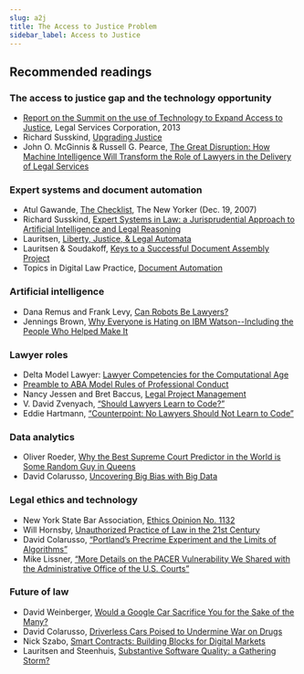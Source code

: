 ```yaml
---
slug: a2j
title: The Access to Justice Problem
sidebar_label: Access to Justice
---
```


## Recommended readings

### The access to justice gap and the technology opportunity
* [Report on the Summit on the use of Technology to Expand Access to Justice](https://www.lsc.gov/media-center/publications/report-summit-use-technology-expand-access-justice), Legal Services Corporation, 2013
* Richard Susskind, [Upgrading Justice](https://www.youtube.com/watch?v=Vd0PhomzT7g)
* John O. McGinnis & Russell G. Pearce, [The Great Disruption: How Machine Intelligence Will Transform the Role of Lawyers in the Delivery of Legal Services](http://papers.ssrn.com/sol3/papers.cfm?abstract_id=2436937)

### Expert systems and document automation
* Atul Gawande, [The Checklist](http://www.newyorker.com/magazine/2007/12/10/the-checklist), The New Yorker (Dec. 19, 2007)
* Richard Susskind, [Expert Systems in Law: a Jurisprudential Approach to Artificial Intelligence and Legal Reasoning](http://onlinelibrary.wiley.com/doi/10.1111/j.1468-2230.1986.tb01683.x/epdf)
* Lauritsen, [Liberty, Justice, & Legal Automata](http://scholarship.kentlaw.iit.edu/cgi/viewcontent.cgi?article=3983&context=cklawreview)
* Lauritsen & Soudakoff, [Keys to a Successful Document Assembly Project](https://static1.squarespace.com/static/571acb59e707ebff3074f461/t/5946f745725e25bf7ad93c9b/1497823045990/keys.pdf)
*  Topics in Digital Law Practice, [Document Automation](https://youtu.be/1sCol4DDm78)

### Artificial intelligence
* Dana Remus and Frank Levy, [Can Robots Be Lawyers?](https://papers.ssrn.com/sol3/papers.cfm?abstract_id=2701092)
* Jennings Brown, [Why Everyone is Hating on IBM Watson--Including the People Who Helped Make It](https://gizmodo.com/why-everyone-is-hating-on-watson-including-the-people-w-1797510888)

### Lawyer roles
* Delta Model Lawyer: [Lawyer Competencies for the Computational Age](https://law.mit.edu/pub/deltamodellawyer)
* [Preamble to ABA Model Rules of Professional Conduct](https://www.americanbar.org/groups/professional_responsibility/publications/model_rules_of_professional_conduct/model_rules_of_professional_conduct_preamble_scope.html)
* Nancy Jessen and Bret Baccus, [Legal Project Management](http://www.acc.com/legalresources/quickcounsel/lpm.cfm#hid4)
* V. David Zvenyach, [“Should Lawyers Learn to Code?”](https://esq.io/blog/posts/should-lawyers-learn-to-code/)
* Eddie Hartmann, [“Counterpoint: No Lawyers Should Not Learn to Code”](https://lawyerist.com/counterpoint-no-lawyers-not-learn-code/)

### Data analytics
* Oliver Roeder, [Why the Best Supreme Court Predictor in the World is Some Random Guy in Queens](https://fivethirtyeight.com/features/why-the-best-supreme-court-predictor-in-the-world-is-some-random-guy-in-queens/)
* David Colarusso, [Uncovering Big Bias with Big Data](https://lawyerist.com/big-bias-big-data/)

### Legal ethics and technology
* New York State Bar Association, [Ethics Opinion No. 1132](http://www.nysba.org/EthicsOpinion1132/)
* Will Hornsby, [Unauthorized Practice of Law in the 21st Century ](http://tdlp.classcaster.net/2012/03/30/tdlp-class-8-will-hornsby-unauthorized-practice-of-law-in-the-21st-century/0)
* David Colarusso, [“Portland’s Precrime Experiment and the Limits of Algorithms”](https://lawyerist.com/precrime-in-portland-a-canary-in-the-data-mine/)
* Mike Lissner, [“More Details on the PACER Vulnerability We Shared with the Administrative Office of the U.S. Courts”](https://free.law/2017/08/09/more-details-on-the-pacer-vulnerability-we-shared-with-the-administrative-office-of-the-courts/)

### Future of law
* David Weinberger, [Would a Google Car Sacrifice You for the Sake of the Many?](https://medium.com/@dweinberger/would-a-google-car-sacrifice-you-for-the-sake-of-the-many-e9d6abcf6fed)
* David Colarusso, [Driverless Cars Poised to Undermine War on Drugs](https://lawyerist.com/driverless-cars-war-drugs/)
* Nick Szabo, [Smart Contracts: Building Blocks for Digital Markets](http://www.fon.hum.uva.nl/rob/Courses/InformationInSpeech/CDROM/Literature/LOTwinterschool2006/szabo.best.vwh.net/smart_contracts_2.html)
* Lauritsen and Steenhuis, [Substantive Software Quality: a Gathering Storm?](https://static1.squarespace.com/static/571acb59e707ebff3074f461/t/5cfe69e4a851d80001bdf162/1560177127345/Substantive+Legal+Software+Quality+-+A+Gathering+Storm.pdf)
